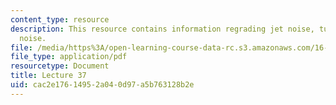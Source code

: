 ```yaml
---
content_type: resource
description: This resource contains information regrading jet noise, turbomachinery
  noise.
file: /media/https%3A/open-learning-course-data-rc.s3.amazonaws.com/16-50-introduction-to-propulsion-systems-spring-2012/cac2e17614952a040d97a5b763128b2e_MIT16_50S12_lec37.pdf
file_type: application/pdf
resourcetype: Document
title: Lecture 37
uid: cac2e176-1495-2a04-0d97-a5b763128b2e
---
```

